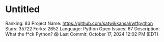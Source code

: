 # Untitled

Ranking: 83
Project Name: https://github.com/satwikkansal/wtfpython
Stars: 35722
Forks: 2652
Language: Python
Open Issues: 67
Description: What the f*ck Python? 😱
Last Commit: October 17, 2024 12:02 PM (EDT)